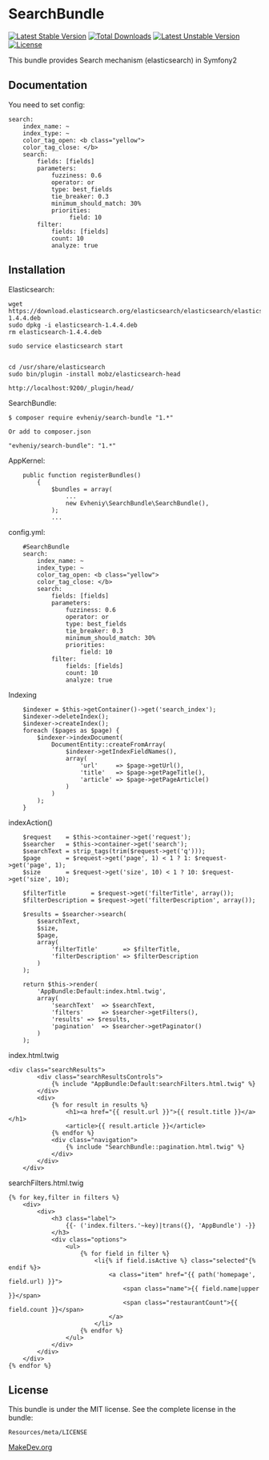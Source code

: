 SearchBundle
=================
[![Latest Stable Version](https://poser.pugx.org/evheniy/search-bundle/v/stable.svg)](https://packagist.org/packages/evheniy/search-bundle) [![Total Downloads](https://poser.pugx.org/evheniy/search-bundle/downloads.svg)](https://packagist.org/packages/evheniy/search-bundle) [![Latest Unstable Version](https://poser.pugx.org/evheniy/search-bundle/v/unstable.svg)](https://packagist.org/packages/evheniy/search-bundle) [![License](https://poser.pugx.org/evheniy/search-bundle/license.svg)](https://packagist.org/packages/evheniy/search-bundle)

This bundle provides Search mechanism (elasticsearch) in Symfony2

Documentation
-------------

You need to set config:

    search:
        index_name: ~
        index_type: ~
        color_tag_open: <b class="yellow">
        color_tag_close: </b>
        search: 
            fields: [fields]
            parameters: 
                fuzziness: 0.6
                operator: or
                type: best_fields
                tie_breaker: 0.3
                minimum_should_match: 30%
                priorities:
                     field: 10
            filter:
                fields: [fields]
                count: 10
                analyze: true
                
            

Installation
------------

Elasticsearch:

    wget https://download.elasticsearch.org/elasticsearch/elasticsearch/elasticsearch-1.4.4.deb
    sudo dpkg -i elasticsearch-1.4.4.deb
    rm elasticsearch-1.4.4.deb
    
    sudo service elasticsearch start
    
    
    cd /usr/share/elasticsearch
    sudo bin/plugin -install mobz/elasticsearch-head
    
    http://localhost:9200/_plugin/head/
    
SearchBundle:

    $ composer require evheniy/search-bundle "1.*"

    Or add to composer.json

    "evheniy/search-bundle": "1.*"


AppKernel:

        public function registerBundles()
            {
                $bundles = array(
                    ...
                    new Evheniy\SearchBundle\SearchBundle(),
                );
                ...


config.yml:

        #SearchBundle
        search:
            index_name: ~
            index_type: ~
            color_tag_open: <b class="yellow">
            color_tag_close: </b>
            search: 
                fields: [fields]
                parameters: 
                    fuzziness: 0.6
                    operator: or
                    type: best_fields
                    tie_breaker: 0.3
                    minimum_should_match: 30%
                    priorities:
                        field: 10
                filter:
                    fields: [fields]
                    count: 10
                    analyze: true
                    
Indexing

        $indexer = $this->getContainer()->get('search_index');
        $indexer->deleteIndex();
        $indexer->createIndex();
        foreach ($pages as $page) {
            $indexer->indexDocument(
                DocumentEntity::createFromArray(
                    $indexer->getIndexFieldNames(),
                    array(
                        'url'     => $page->getUrl(),
                        'title'   => $page->getPageTitle(),
                        'article' => $page->getPageArticle()
                    )
                )
            );
        }

indexAction()

        $request    = $this->container->get('request');
        $searcher   = $this->container->get('search');
        $searchText = strip_tags(trim($request->get('q')));
        $page       = $request->get('page', 1) < 1 ? 1: $request->get('page', 1);
        $size       = $request->get('size', 10) < 1 ? 10: $request->get('size', 10);
        
        $filterTitle       = $request->get('filterTitle', array());
        $filterDescription = $request->get('filterDescription', array());

        $results = $searcher->search(
            $searchText,
            $size,
            $page,
            array(
                'filterTitle'       => $filterTitle,
                'filterDescription' => $filterDescription
            )
        );
        
        return $this->render(
            'AppBundle:Default:index.html.twig',
            array(
                'searchText'  => $searchText,
                'filters'     => $searcher->getFilters(),
                'results' => $results,
                'pagination'  => $searcher->getPaginator()
            )
        );

index.html.twig

    <div class="searchResults">
            <div class="searchResultsControls">
                {% include "AppBundle:Default:searchFilters.html.twig" %}
            </div>
            <div>
                {% for result in results %}
                    <h1><a href="{{ result.url }}">{{ result.title }}</a></h1>
                    <article>{{ result.article }}</article>
                {% endfor %}
                <div class="navigation">
                    {% include "SearchBundle::pagination.html.twig" %}
                </div>
            </div>
        </div>

searchFilters.html.twig
    
    {% for key,filter in filters %}
        <div>
            <div>
                <h3 class="label">
                    {{- ('index.filters.'~key)|trans({}, 'AppBundle') -}}
                </h3>
                <div class="options">
                    <ul>
                        {% for field in filter %}
                            <li{% if field.isActive %} class="selected"{% endif %}>
                                <a class="item" href="{{ path('homepage', field.url) }}">
                                    <span class="name">{{ field.name|upper }}</span>
                                    <span class="restaurantCount">{{ field.count }}</span>
                                </a>
                            </li>
                        {% endfor %}
                    </ul>
                </div>
            </div>
        </div>
    {% endfor %}


License
-------

This bundle is under the MIT license. See the complete license in the bundle:

    Resources/meta/LICENSE

[MakeDev.org][1]

[1]:  http://makedev.org/
